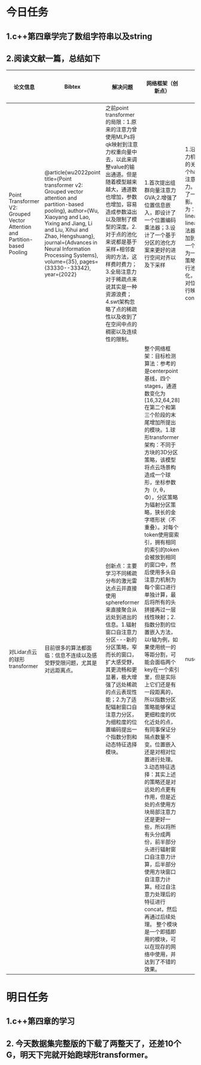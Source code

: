 # 今日任务
## 1.c++第四章学完了数组字符串以及string
## 2.阅读文献一篇，总结如下
|论文信息|Bibtex|解决问题|网络框架（创新点）|具体实验|评价指标|下游任务|框架图|融合地点|
|-------|----|--------|-----------------|-------|--------|-------|------|--------|
|Point Transformer V2: Grouped Vector Attention and Partition-based Pooling |@article{wu2022point title={Point transformer v2: Grouped vector attention and partition-based pooling}, author={Wu, Xiaoyang and Lao, Yixing and Jiang, Li and Liu, Xihui and Zhao, Hengshuang}, journal={Advances in Neural Information Processing Systems}, volume={35}, pages={33330--33342}, year={2022}|之前point transformer的局限：1.原来的注意力曾使用MLPs将qk映射到注意力权重向量中去，以此来调整value的输出通道。但是随着模型越来越大，通道数也增加，参数也增加，容易造成参数溢出以及限制了模型的深度。2.对于点的池化来说都是基于采样+相邻查询的方法，这样费时费力；3.全局注意力对于稀疏点来说其实是一种资源浪费；4.swt架构忽略了点的稀疏性以及收到了在空间中点的稠密以及连续性的限制。|1.首次提出组群向量注意力GVA;2.增强了位置信息嵌入，即设计了一个位置编码乘法器；3.设计了一个基于分区的池化方案来更好的进行空间对齐以及下采样|1.沿用PTv1所使用的相邻注意力机制。2.向量注意力机制的主要摸底使用权重编码函数将query和Key的关系编码到向量中去。在VA中，还另外使用了一个hadamard函数在channel聚合前为每个权重计算注意力。3.GVA其实是向量注意力＋多尺度注意力。收到多尺度注意力的权重嵌入函数启发，提出了一个组线性层，即输入向量不同的组贝单独投影。--减少权重嵌入时的参数，最终GVA的组成为：linear(composition)act(composition)norm(group linear layer(r))。r表示的是相关点。4.位置嵌入乘法器。原来的位置嵌入是把相对位置作为一个偏执加到上述的GVA中，但是相对位置乘法器对提出了一个乘法模块致力于学习复杂点云的位置关系，作为一个权重去和r进形hadamard计算。4.分区池化策略：将输入分成不重叠统一的网格，在网格内进行池化操作，对特征先进性线性投影在进行最大池化，对位置信息直接进行平均池化。在解池化中不对位置进行处理，只对特征采用相同的池化操作进行映射。整个网络框架采用的是unet-skip connections ，4个编-解码器。|miou|语义分割和目标检测| ![Alt text](image-80.png) |单雷达|
|对Lidar点云的球形transformer|目前很多的算法都面临：信息不连续以及感受野受限问题，尤其是对远距离点。|创新点：主要学习不同稀疏分布的激光雷达点云并直接使用sphereformer来直接聚合从远处到进出的信息。1.辐射窗口自注意力分区---新的分区策略，窄而长的窗口，扩大感受野，其更流畅和更显著，极大增强了远处稀疏的点云表现性能；2.为了适配辐射窗口自注意力分区，为细粒度的位置编码提出一个指数分割和动态特征选择模块。|整个网络框架：目标检测算法：参考的是centerpoint基线，四个stages，通道数变化为[16,32,64,28]在第二个和第三个阶段的末尾增加所提出的模块。1.球形transformer架构：不同于方块的3D分区策略，该模型将点云场景构造成一个球形，坐标参数为（r, θ， Φ），分区策略为辐射分区策略，狭长的金字塔形状（不重叠）。对每个token使用窗索引，拥有相同的索引的token会被放到相同的窗口中，然后使用多头自注意力机制为每个窗口进行单独计算，最后将所有的头拼接再过一层线性映射；2.指数分割的位置嵌入方法，以r轴为例，如果使用统一的等距分割，可能会面临两个key在一个索引里，但是实际上它们还是有一段距离的，所以指数分区策略能够保证更细粒度的优化近处的点，有同事保证分隔点数量不变。位置嵌入还是对相对位置进行处理。3.动态特征选择：其实上述的策略还是对远处的点更有作用，但是近处的点使用方块局部注意力还是更好一些，所以将所有头分成两份，前半部分头进行辐射窗口自注意力计算，后半部分使用方块窗口自注意力计算。经过自注意力处理后的特征进行concat，然后再通过后续处理。 整个模块是一个即插即用的模块，可以在现存的网络中使用，并达到了不错的效果。|nuscenes,miou精度已经达到蛮高了|语义分割和目标检测|  |单Lidar|

# 明日任务
## 1.c++第四章的学习
## 2. 今天数据集完整版的下载了两整天了，还差10个G，明天下完就开始跑球形transformer。
 
